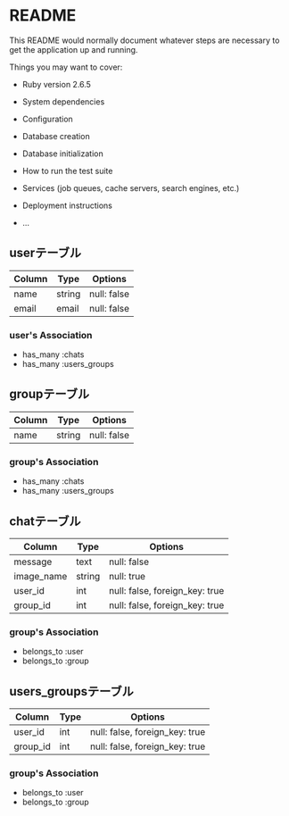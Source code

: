 # README

This README would normally document whatever steps are necessary to get the
application up and running.

Things you may want to cover:

* Ruby version
  2.6.5
* System dependencies

* Configuration

* Database creation

* Database initialization

* How to run the test suite

* Services (job queues, cache servers, search engines, etc.)

* Deployment instructions

* ...

## userテーブル

|Column|Type|Options|
|------|----|-------|
|name|string|null: false|
|email|email|null: false|

### user's Association
- has_many :chats
- has_many :users_groups



## groupテーブル

|Column|Type|Options|
|------|----|-------|
|name|string|null: false|

### group's Association
- has_many :chats
- has_many :users_groups



## chatテーブル

|Column|Type|Options|
|------|----|-------|
|message|text|null: false|
|image_name|string|null: true|
|user_id|int|null: false, foreign_key: true|
|group_id|int|null: false, foreign_key: true|

### group's Association
- belongs_to :user
- belongs_to :group



## users_groupsテーブル

|Column|Type|Options|
|------|----|-------|
|user_id|int|null: false, foreign_key: true|
|group_id|int|null: false, foreign_key: true|

### group's Association
- belongs_to :user
- belongs_to :group